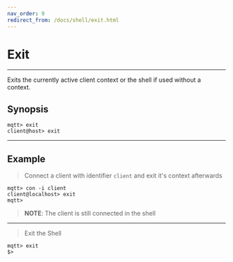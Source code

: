 ```yaml
---
nav_order: 9
redirect_from: /docs/shell/exit.html
--- 
```


# Exit
***

Exits the currently active client context or the shell if used without a context.

## Synopsis

```
mqtt> exit
client@host> exit
```
***

## Example

> Connect a client with identifier ``client`` and exit it's context afterwards

```
mqtt> con -i client
client@localhost> exit
mqtt>
```

> **NOTE**: The client is still connected in the shell

***

> Exit the Shell
```
mqtt> exit
$> 
```

